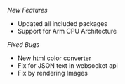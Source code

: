 *New Features*
- Updated all included packages
- Support for Arm CPU Architecture

*Fixed Bugs*
- New html color converter
- Fix for JSON text in websocket api
- Fix by rendering Images
